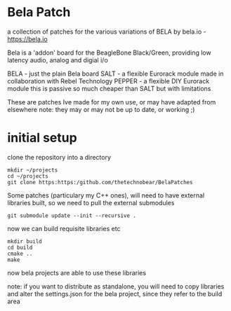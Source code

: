 # Bela Patch 
a collection of patches for the various variations of BELA by bela.io - https://bela.io

Bela is a 'addon' board for the BeagleBone Black/Green,  providing low latency audio, analog and digial i/o

BELA   - just the plain Bela board
SALT   - a flexible Eurorack module made in collaboration with Rebel Technology
PEPPER - a flexible DIY Eurorack module this is passive so much cheaper than SALT but with limitations



These are patches Ive made for my own use, or may have adapted from elsewhere
note: they may or may not be up to date, or working ;) 


# initial setup 
clone the repository into a directory
```
mkdir ~/projects
cd ~/projects
git clone https:https:/github.com/thetechnobear/BelaPatches
```


Some patches (particulary my C++ ones), will need to have external libraries built, so we need to pull the external submodules

```
git submodule update --init --recursive .
```

now we can build requisite libraries etc

```
mkdir build
cd build
cmake ..
make
```

now bela projects are able to use these libraries

note: if you want to distribute as standalone, you will need to copy libraries and alter the settings.json for the bela project, since they refer to the build area
